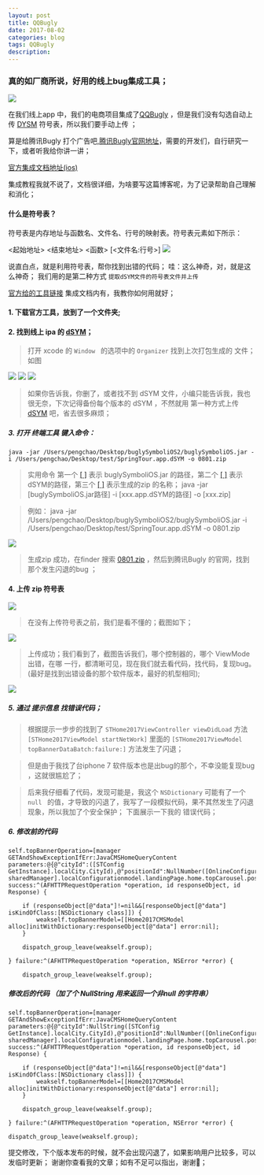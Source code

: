 ```yaml
---
layout: post
title: QQBugly
date: 2017-08-02
categories: blog
tags: QQBugly
description: 
---
```


### 真的如厂商所说，好用的线上bug集成工具；

![](http://ooynqqqkg.bkt.clouddn.com/WX20170801-222144@2xstep2.png)

在我们线上app 中，我们的电商项目集成了[QQBugly]() ，但是我们没有勾选自动上传 [DYSM]() 符号表，所以我们要手动上传 ；

算是给腾讯Bugly 打个广告吧,[腾讯Bugly官网地址](https://bugly.qq.com/v2/)，需要的开发们，自行研究一下，或者听我给你讲一讲；

[官方集成文档地址(ios) ](https://bugly.qq.com/docs/user-guide/instruction-manual-ios/?v=20170627170213)

集成教程我就不说了，文档很详细，为啥要写这篇博客呢，为了记录帮助自己理解和消化；


#### 什么是符号表？
符号表是内存地址与函数名、文件名、行号的映射表。符号表元素如下所示：

<起始地址> <结束地址> <函数> [<文件名:行号>]
![](http://ooynqqqkg.bkt.clouddn.com/4001.png)

说直白点，就是利用符号表，帮你找到出错的代码；
哇：这么神奇，对，就是这么神奇；
我们用的是第二种方式 `提取dSYM文件的符号表文件并上传`

[官方给的工具链接](https://bugly.qq.com/v2/sdk?id=37f16cf0-2020-4e30-9e8d-0f7de59cfe94) 集成文档内有，我教你如何用就好；

#### 1. 下载官方工具，放到了一个文件夹;
#### 2. 找到线上 ipa 的 [dSYM]()；
>打开 xcode 的 `Window ` 的选项中的 `Organizer` 找到上次打包生成的 文件；如图

![](http://ooynqqqkg.bkt.clouddn.com/WX20170801-223755@2xstep3.png)
![](http://ooynqqqkg.bkt.clouddn.com/WX20170801-223959@2xstep5.png)
![](http://ooynqqqkg.bkt.clouddn.com/WX20170801-223859@2xstep4.png)

>如果你告诉我，你删了，或者找不到 dSYM 文件，小编只能告诉我，我也很无奈，下次记得备份每个版本的 dSYM ，不然就用 第一种方式上传 [dSYM]() 吧，省去很多麻烦；
##### 3. 打开 终端工具 键入命令：
    java -jar /Users/pengchao/Desktop/buglySymboliOS2/buglySymboliOS.jar -i /Users/pengchao/Desktop/test/SpringTour.app.dSYM -o 0801.zip

> 实用命令  第一个 [[ ]]() 表示 buglySymboliOS.jar 的路径，第二个 [[ ]]() 表示dSYM的路径，第三个 [[ ]]() 表示生成的zip 的名称；
    java -jar [buglySymboliOS.jar路径] -i [xxx.app.dSYM的路径] -o [xxx.zip] 
	
>例如：
    java -jar /Users/pengchao/Desktop/buglySymboliOS2/buglySymboliOS.jar -i /Users/pengchao/Desktop/test/SpringTour.app.dSYM -o 0801.zip
	
![](http://ooynqqqkg.bkt.clouddn.com/WX20170801-225609@2xstep6.png)


>生成zip 成功，在finder 搜索 [0801.zip]() ，然后到腾讯Bugly 的官网，找到那个发生闪退的bug ；


#### 4. 上传 zip 符号表
![](http://ooynqqqkg.bkt.clouddn.com/WX20170801-230312@2xstep8.png)

>在没有上传符号表之前，我们是看不懂的；截图如下；

![](http://ooynqqqkg.bkt.clouddn.com/WX20170801-230332@2xstep7.png)
>上传成功；我们看到了，截图告诉我们，哪个控制器的，哪个 ViewMode 出错，在哪 一行，都清晰可见，现在我们就去看代码，找代码，复现bug。(最好是找到出错设备的那个软件版本，最好的机型相同);

![](http://ooynqqqkg.bkt.clouddn.com/WX20170801-225934@2xstep9.png)



##### 5. 通过 提示信息 找错误代码；

>根据提示一步步的找到了 `STHome2017ViewController viewDidLoad` 方法
`[STHome2017ViewModel startNetWork]` 里面的 `[STHome2017ViewModel topBannerDataBatch:failure:]` 方法发生了闪退；

>但是由于我找了台iphone 7 软件版本也是出bug的那个，不幸没能复现bug ，这就很尴尬了；

>后来我仔细看了代码，发现可能是，我这个 `NSDictionary` 可能有了一个 `null ` 的值，才导致的闪退了，我写了一段模拟代码，果不其然发生了闪退现象，所以我加了个安全保护；
下面展示一下我的 错误代码；

##### 6. 修改前的代码

    self.topBannerOperation=[manager GETAndShowExceptionIfErr:JavaCMSHomeQueryContent parameters:@{@"cityId":([STConfig GetInstance].localCity.CityId),@"positionId":NullNumber([OnlineConfigurationManager sharedManager].localConfigurationmodel.landingPage.home.topCarousel.positionId)} success:^(AFHTTPRequestOperation *operation, id responseObject, id Response) {
        
        if (responseObject[@"data"]!=nil&&[responseObject[@"data"] isKindOfClass:[NSDictionary class]]) {
            weakself.topBannerModel=[[Home2017CMSModel alloc]initWithDictionary:responseObject[@"data"] error:nil];
        }
        
        dispatch_group_leave(weakself.group);
        
    } failure:^(AFHTTPRequestOperation *operation, NSError *error) {
        
        dispatch_group_leave(weakself.group);
        

##### 修改后的代码 （加了个 NullString 用来返回一个非null 的字符串）

	self.topBannerOperation=[manager GETAndShowExceptionIfErr:JavaCMSHomeQueryContent parameters:@{@"cityId":NullString([STConfig GetInstance].localCity.CityId),@"positionId":NullNumber([OnlineConfigurationManager sharedManager].localConfigurationmodel.landingPage.home.topCarousel.positionId)} success:^(AFHTTPRequestOperation *operation, id responseObject, id Response) {
	    
	    if (responseObject[@"data"]!=nil&&[responseObject[@"data"] isKindOfClass:[NSDictionary class]]) {
	        weakself.topBannerModel=[[Home2017CMSModel alloc]initWithDictionary:responseObject[@"data"] error:nil];
	    }
	    
	    dispatch_group_leave(weakself.group);
	    
	} failure:^(AFHTTPRequestOperation *operation, NSError *error) {
	        
	dispatch_group_leave(weakself.group);
	        
提交修改，下个版本发布的时候，就不会出现闪退了，如果影响用户比较多，可以发临时更新；
谢谢你查看我的文章；如有不足可以指出，谢谢🙏；
